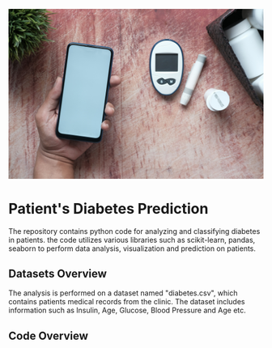 ![Diabetes-checks](img/diabetes-prediction.jpg)

# Patient's Diabetes Prediction
The repository contains python code for analyzing and classifying diabetes in patients. the code utilizes various libraries such as scikit-learn, pandas, seaborn to perform data analysis, visualization and prediction on patients.

## Datasets Overview
The analysis is performed on a dataset named "diabetes.csv", which contains patients medical records from the clinic. The dataset includes information such as Insulin, Age, Glucose, Blood Pressure and Age etc.

## Code Overview
